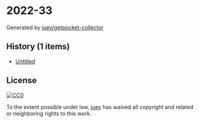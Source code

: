 # 2022-33

Generated by [juev/getpocket-collector](https://github.com/juev/getpocket-collector)

## History (1 items)

- [Untitled](https://habr.com/ru/companies/timeweb/articles/683386/)

## License

[![CC0](https://mirrors.creativecommons.org/presskit/buttons/88x31/svg/cc-zero.svg)](https://creativecommons.org/publicdomain/zero/1.0/)

To the extent possible under law, [juev](https://github.com/juev) has waived all copyright and related or neighboring rights to this work.
